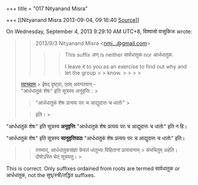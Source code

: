 +++
title = "017 Nityanand Misra"

+++
[[Nityanand Misra	2013-09-04, 09:16:40 [Source](https://groups.google.com/g/samskrita/c/jwYkXfZN_u8)]]



  
  
On Wednesday, September 4, 2013 9:29:10 AM UTC+8, विश्वासो वासुकिजः wrote:

> 
> > 
> >   
> > 
> > 2013/9/3 Nityanand Misra \<nmi...@gmail.com\>  
> > > 
> > > > This suffix अण् is neither सार्वधातुक nor आर्धधातुक.
> > > > 
> > > > 
> > > >   
> > > > 
> > > > 
> > > > I leave it to you as an exercise to find out why and let the group > > know. > > > > 
> > > > 
> > > > 
> > 
> >   
> [व्याख्याम्](http://sanskritdocuments.org/learning_tools/ashtadhyayi/vyakhya/3/3.4.114.htm) > ईषद् दृष्ट्वा, एवम् अवगतवान् -  
> "आर्धधातुकं शेषः" इति सूत्रस्य अनुवृत्तिः : >
> 
> > 
> > "आर्धधातुकं शेषः प्रत्ययः परः च आद्युदात्तः च धातोः" >
> 
> > 
> > इति। >
> 
> > 

  

"आर्धधातुकं शेषः" इति सूत्रस्य **अनुवृत्तिः** "आर्धधातुकं शेषः प्रत्ययः परः च आद्युदात्तः च धातोः" इति न हि।

"आर्धधातुकं शेषः" इति सूत्रस्य **सानुवृत्तिपाठः** "आर्धधातुकं शेषः प्रत्ययः परः च आद्युदात्तः च धातोः" इति।



> 
> > 
> > तस्मात्, आर्धधातुकसंज्ञा केवलं धातुभ्यः विहितानां प्रत्ययानाम् > संभचितुम् अर्हति। दोषोऽस्ति चेत् सूचयतु। >
> 
> > 
> >   
> > 
> > 

  

This is correct. Only suffixes ordained from roots are termed सार्वधातुक or आर्धधातुक, not the सुप्/स्त्री/तद्धित suffixes.  

  

